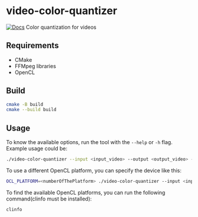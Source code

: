 # video-color-quantizer
[![Docs](https://img.shields.io/badge/docs-latest-blue)](https://josura.github.io/video-color-quantizer/)
Color quantization for videos

## Requirements
- CMake
- FFMpeg libraries
- OpenCL

## Build
```bash
cmake -B build
cmake --build build
```

## Usage
To know the available options, run the tool with the `--help` or `-h` flag. Example usage could be:
```bash
./video-color-quantizer --input <input_video> --output <output_video> --levels <levels_of_quantization>
```

To use a different OpenCL platform, you can specify the device like this:
```bash
OCL_PLATFORM=<numberOfThePlatform> ./video-color-quantizer --input <input_video> --output <output_video> --levels <levels_of_quantization>
```
To find the available OpenCL platforms, you can run the following command(clinfo must be installed):
```bash
clinfo
```